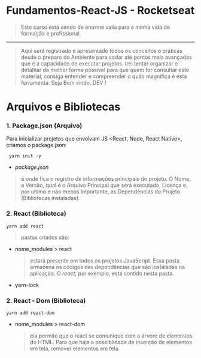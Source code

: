 # Fundamentos-React-JS - Rocketseat

> Este curso está sendo de enorme valia para  a minha vida de formação e profissional. 
<hr>

> Aqui será registrado e apresentado todos os conceitos e práticas desde o preparo do Ambiente para codar até pontos mais avançados que é a capacidade de executar projetos. Irei tentar organizar e detalhar da melhor forma possível para que quem for consultar este material, consiga entender e compreender o quão magnifica é esta ferramenta. Seja Bem vindo, DEV ! 


# Arquivos e Bibliotecas

###  1. Package.json (Arquivo)
Para inicializar projetos que envolvam JS <React, Node, React Native>, criamos o package.json:
 
	 yarn init -y
	 
	 

 - *package.json*

>  é onde fica o registro de informações principais do projeto. O Nome, a Versão, qual é o Arquivo Principal que será executado, Licença e, por ultimo e não menos importante, as Dependências do Projeto (Bibliotecas instaladas).

###  2. React (Biblioteca)
	yarn add react
	
> pastas criados são:

 - nome_modules > react
     > estará presente em todos os projetos JavaScript.  Essa pasta armazena os códigos das dependências que são instaladas na aplicação. O *react*, por exemplo, está contido nesta pasta.
 - yarn-lock
     >


###  2. React - Dom (Biblioteca)
	yarn add react-dom
	
 - nome_modules > react-dom
     > ela permite que o react se comunique com a árvore de elementos do HTML. Para que haja a possiblidade de inserção de elementos em tela, remover elementos em tela.
